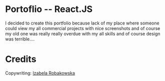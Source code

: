 # Portoflio -- React.JS

I decided to create this portfolio because lack of my place where someone could view my all commercial projects with nice screenshots and of course my old one was really really overdue with my all skills and of course design was terrible....

# Credits

Copywriting: [Izabela Robakowska](iz.robakowska05@gmail.com)